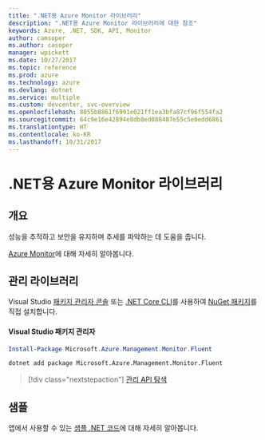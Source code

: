 ```yaml
---
title: ".NET용 Azure Monitor 라이브러리"
description: ".NET용 Azure Monitor 라이브러리에 대한 참조"
keywords: Azure, .NET, SDK, API, Monitor
author: camsoper
ms.author: casoper
manager: wpickett
ms.date: 10/27/2017
ms.topic: reference
ms.prod: azure
ms.technology: azure
ms.devlang: dotnet
ms.service: multiple
ms.custom: devcenter, svc-overview
ms.openlocfilehash: 8055b8861f6991e021ff1ea3bfa87cf96f554fa2
ms.sourcegitcommit: 64c9e16e42894e8db8ed088487e55c5e0edd6861
ms.translationtype: HT
ms.contentlocale: ko-KR
ms.lasthandoff: 10/31/2017
---
```

# <a name="azure-monitor-libraries-for-net"></a>.NET용 Azure Monitor 라이브러리

## <a name="overview"></a>개요

성능을 추적하고 보안을 유지하며 추세를 파악하는 데 도움을 줍니다.

[Azure Monitor](/azure/monitoring-and-diagnostics/)에 대해 자세히 알아봅니다.   

## <a name="management-library"></a>관리 라이브러리

Visual Studio [패키지 관리자 콘솔][PackageManager] 또는 [.NET Core CLI][DotNetCLI]를 사용하여 [NuGet 패키지](https://www.nuget.org/packages/Microsoft.Azure.Management.Monitor.Fluent)를 직접 설치합니다.

#### <a name="visual-studio-package-manager"></a>Visual Studio 패키지 관리자

```powershell
Install-Package Microsoft.Azure.Management.Monitor.Fluent
```

```bash
dotnet add package Microsoft.Azure.Management.Monitor.Fluent
```

> [!div class="nextstepaction"]
> [관리 API 탐색](/dotnet/api/overview/azure/monitor/management)

## <a name="samples"></a>샘플

앱에서 사용할 수 있는 [샘플 .NET 코드](https://azure.microsoft.com/resources/samples/?platform=dotnet)에 대해 자세히 알아봅니다.

[PackageManager]: https://docs.microsoft.com/nuget/tools/package-manager-console
[DotNetCLI]: https://docs.microsoft.com/dotnet/core/tools/dotnet-add-package